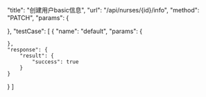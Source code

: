 "title": "创建用户basic信息",
"url": "/api/nurses/{id}/info",
"method": "PATCH",
"params": {

},
"testCase": [
  {
    "name": "default",
    "params": {

    },
    "response": {
        "result": {
            "success": true
        }
    }
  }
]
